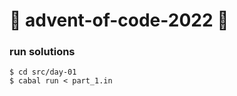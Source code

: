 # 🎄 advent-of-code-2022 🎄

### run solutions
```console
$ cd src/day-01
$ cabal run < part_1.in
```
